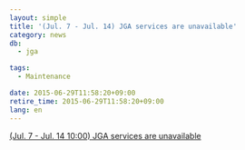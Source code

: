 ```yaml
---
layout: simple
title: '(Jul. 7 - Jul. 14) JGA services are unavailable'
category: news
db:
  - jga

tags:
  - Maintenance

date: 2015-06-29T11:58:20+09:00
retire_time: 2015-06-29T11:58:20+09:00
lang: en
---
```


<a href="/news/en/2015-06-29_2-e.html">(Jul. 7 - Jul. 14 10:00) JGA services are unavailable</a>
